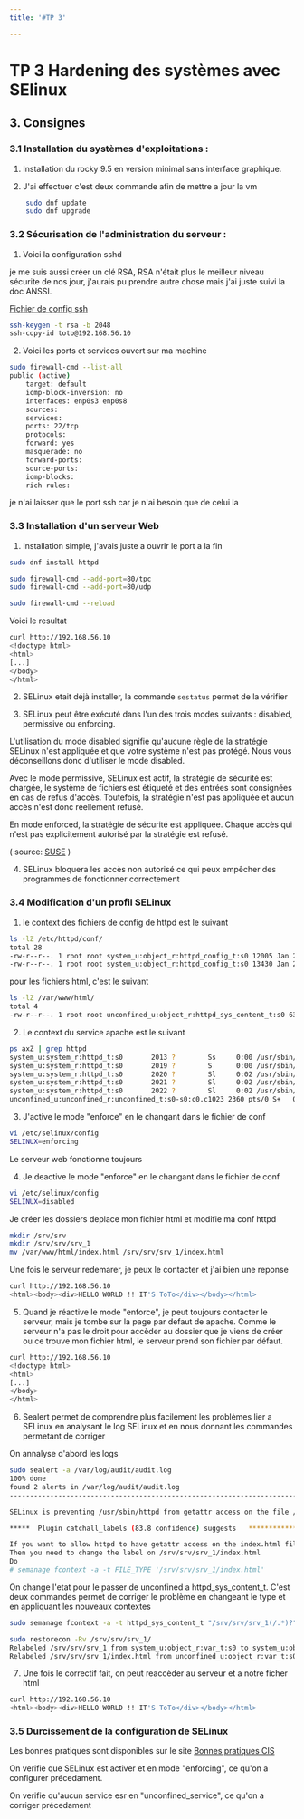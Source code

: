 ```yaml
---
title: '#TP 3'

---
```


# TP 3 Hardening des systèmes avec SElinux

## 3. Consignes

### 3.1 Installation du systèmes d'exploitations : 

1. Installation du rocky 9.5 en version minimal sans interface graphique. 

2. J'ai effectuer c'est deux commande afin de mettre a jour la vm
```sh 
    sudo dnf update
    sudo dnf upgrade
```

### 3.2 Sécurisation de l'administration du serveur : 

1. Voici la configuration sshd 

je me suis aussi créer un clé RSA, RSA n'était plus le meilleur niveau sécurite de nos jour, j'aurais pu prendre autre chose mais j'ai juste suivi la doc ANSSI. 

[Fichier de config ssh](./Ressource/sshd_config.txt)

```sh 
ssh-keygen -t rsa -b 2048
ssh-copy-id toto@192.168.56.10
```

2. Voici les ports et services ouvert sur ma machine

```sh 
sudo firewall-cmd --list-all
public (active)
    target: default
    icmp-block-inversion: no
    interfaces: enp0s3 enp0s8
    sources:
    services:
    ports: 22/tcp 
    protocols:
    forward: yes
    masquerade: no
    forward-ports:
    source-ports:
    icmp-blocks:
    rich rules:

```

je n'ai laisser que le port ssh car je n'ai besoin que de celui la


### 3.3 Installation d'un serveur Web

1. Installation simple, j'avais juste a ouvrir le port a la fin

```sh 
sudo dnf install httpd

sudo firewall-cmd --add-port=80/tpc
sudo firewall-cmd --add-port=80/udp

sudo firewall-cmd --reload
```

Voici le resultat

```sh 
curl http://192.168.56.10
<!doctype html>
<html>
[...]
</body>
</html>
```

2. SELinux etait déjà installer, la commande ```sestatus``` permet de la vérifier

3.  SELinux peut être exécuté dans l'un des trois modes suivants : disabled, permissive ou enforcing.

L'utilisation du mode disabled signifie qu'aucune règle de la stratégie SELinux n'est appliquée et que votre système n'est pas protégé. Nous vous déconseillons donc d'utiliser le mode disabled.

Avec le mode permissive, SELinux est actif, la stratégie de sécurité est chargée, le système de fichiers est étiqueté et des entrées sont consignées en cas de refus d'accès. Toutefois, la stratégie n'est pas appliquée et aucun accès n'est donc réellement refusé.

En mode enforced, la stratégie de sécurité est appliquée. Chaque accès qui n'est pas explicitement autorisé par la stratégie est refusé. 

( source: [SUSE](https://documentation.suse.com/fr-fr/sle-micro/6.0/html/Micro-selinux/index.html) )

4. SELinux bloquera les accès non autorisé ce qui peux empêcher des programmes de fonctionner correctement


### 3.4 Modification d'un profil SELinux

1. le context des fichiers de config de httpd est le suivant 
```sh 
ls -lZ /etc/httpd/conf/
total 28
-rw-r--r--. 1 root root system_u:object_r:httpd_config_t:s0 12005 Jan 22 01:22 httpd.conf
-rw-r--r--. 1 root root system_u:object_r:httpd_config_t:s0 13430 Jan 22 01:24 magic

```

pour les fichiers html, c'est le suivant 

```sh
ls -lZ /var/www/html/
total 4
-rw-r--r--. 1 root root unconfined_u:object_r:httpd_sys_content_t:s0 63 Apr  3 14:21 index.html
```

2. Le context du service apache est le suivant 

```sh
ps axZ | grep httpd
system_u:system_r:httpd_t:s0       2013 ?        Ss     0:00 /usr/sbin/httpd -DFOREGROUND
system_u:system_r:httpd_t:s0       2019 ?        S      0:00 /usr/sbin/httpd -DFOREGROUND
system_u:system_r:httpd_t:s0       2020 ?        Sl     0:02 /usr/sbin/httpd -DFOREGROUND
system_u:system_r:httpd_t:s0       2021 ?        Sl     0:02 /usr/sbin/httpd -DFOREGROUND
system_u:system_r:httpd_t:s0       2022 ?        Sl     0:02 /usr/sbin/httpd -DFOREGROUND
unconfined_u:unconfined_r:unconfined_t:s0-s0:c0.c1023 2360 pts/0 S+   0:00 grep --color=auto httpd
```

3. J'active le mode "enforce" en le changant dans le fichier de conf 
```sh
vi /etc/selinux/config
SELINUX=enforcing
```

Le serveur web fonctionne toujours

4. Je deactive le mode "enforce" en le changant dans le fichier de conf 
```sh
vi /etc/selinux/config
SELINUX=disabled
```
Je créer les dossiers deplace mon fichier html et modifie ma conf httpd

```sh
mkdir /srv/srv
mkdir /srv/srv/srv_1
mv /var/www/html/index.html /srv/srv/srv_1/index.html
```

Une fois le serveur redemarer, je peux le contacter et j'ai bien une reponse

```sh
curl http://192.168.56.10
<html><body><div>HELLO WORLD !! IT'S ToTo</div></body></html>
```

5. Quand je réactive le mode "enforce", je peut toujours contacter le serveur, mais je tombe sur la page par defaut de apache. Comme le serveur n'a pas le droit pour accèder au dossier que je viens de créer ou ce trouve mon fichier html, le serveur prend son fichier par défaut.

```sh 
curl http://192.168.56.10
<!doctype html>
<html>
[...]
</body>
</html>
```

6. Sealert permet de comprendre plus facilement les problèmes lier a SELinux en analysant le log SELinux et en nous donnant les commandes permetant de corriger

On annalyse d'abord les logs 
```sh
sudo sealert -a /var/log/audit/audit.log
100% done
found 2 alerts in /var/log/audit/audit.log
--------------------------------------------------------------------------------

SELinux is preventing /usr/sbin/httpd from getattr access on the file /srv/srv/srv_1/index.html.

*****  Plugin catchall_labels (83.8 confidence) suggests   *******************

If you want to allow httpd to have getattr access on the index.html file
Then you need to change the label on /srv/srv/srv_1/index.html
Do
# semanage fcontext -a -t FILE_TYPE '/srv/srv/srv_1/index.html'

```

On change l'etat pour le passer de unconfined a httpd_sys_content_t.
C'est deux commandes permet de corriger le problème en changeant le type et en appliquant les nouveaux contextes

```sh
sudo semanage fcontext -a -t httpd_sys_content_t "/srv/srv/srv_1(/.*)?"

sudo restorecon -Rv /srv/srv/srv_1/
Relabeled /srv/srv/srv_1 from system_u:object_r:var_t:s0 to system_u:object_r:httpd_sys_content_t:s0
Relabeled /srv/srv/srv_1/index.html from unconfined_u:object_r:var_t:s0 to unconfined_u:object_r:httpd_sys_content_t:s0

```

7. Une fois le correctif fait, on peut reaccèder au serveur et a notre ficher html

```sh
curl http://192.168.56.10
<html><body><div>HELLO WORLD !! IT'S ToTo</div></body></html>
```

### 3.5 Durcissement de la configuration de SELinux

Les bonnes pratiques sont disponibles sur le site 
[Bonnes pratiques CIS](https://cissecurity.org/benchmark/rocky_linux)

On verifie que SELinux est activer et en mode "enforcing", ce qu'on a configurer précedament.

On verifie qu'aucun service esr en "unconfined_service", ce qu'on a corriger précedament

